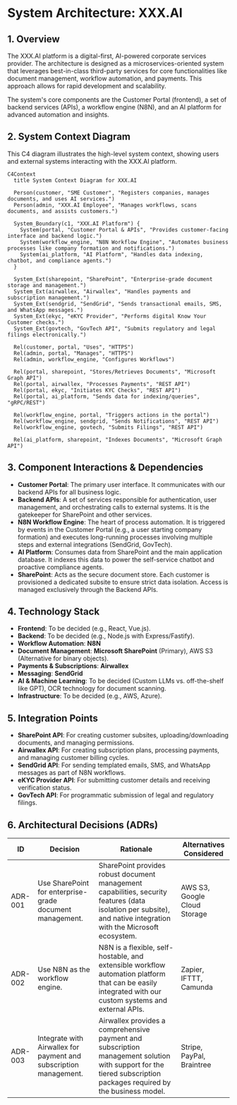 # System Architecture: XXX.AI

## 1. Overview

The XXX.AI platform is a digital-first, AI-powered corporate services provider. The architecture is designed as a microservices-oriented system that leverages best-in-class third-party services for core functionalities like document management, workflow automation, and payments. This approach allows for rapid development and scalability.

The system's core components are the Customer Portal (frontend), a set of backend services (APIs), a workflow engine (N8N), and an AI platform for advanced automation and insights.

## 2. System Context Diagram

This C4 diagram illustrates the high-level system context, showing users and external systems interacting with the XXX.AI platform.

```mermaid
C4Context
  title System Context Diagram for XXX.AI

  Person(customer, "SME Customer", "Registers companies, manages documents, and uses AI services.")
  Person(admin, "XXX.AI Employee", "Manages workflows, scans documents, and assists customers.")

  System_Boundary(c1, "XXX.AI Platform") {
    System(portal, "Customer Portal & APIs", "Provides customer-facing interface and backend logic.")
    System(workflow_engine, "N8N Workflow Engine", "Automates business processes like company formation and notifications.")
    System(ai_platform, "AI Platform", "Handles data indexing, chatbot, and compliance agents.")
  }

  System_Ext(sharepoint, "SharePoint", "Enterprise-grade document storage and management.")
  System_Ext(airwallex, "Airwallex", "Handles payments and subscription management.")
  System_Ext(sendgrid, "SendGrid", "Sends transactional emails, SMS, and WhatsApp messages.")
  System_Ext(ekyc, "eKYC Provider", "Performs digital Know Your Customer checks.")
  System_Ext(govtech, "GovTech API", "Submits regulatory and legal filings electronically.")

  Rel(customer, portal, "Uses", "HTTPS")
  Rel(admin, portal, "Manages", "HTTPS")
  Rel(admin, workflow_engine, "Configures Workflows")

  Rel(portal, sharepoint, "Stores/Retrieves Documents", "Microsoft Graph API")
  Rel(portal, airwallex, "Processes Payments", "REST API")
  Rel(portal, ekyc, "Initiates KYC Checks", "REST API")
  Rel(portal, ai_platform, "Sends data for indexing/queries", "gRPC/REST")

  Rel(workflow_engine, portal, "Triggers actions in the portal")
  Rel(workflow_engine, sendgrid, "Sends Notifications", "REST API")
  Rel(workflow_engine, govtech, "Submits Filings", "REST API")

  Rel(ai_platform, sharepoint, "Indexes Documents", "Microsoft Graph API")
```

## 3. Component Interactions & Dependencies

- **Customer Portal**: The primary user interface. It communicates with our backend APIs for all business logic.
- **Backend APIs**: A set of services responsible for authentication, user management, and orchestrating calls to external systems. It is the gatekeeper for SharePoint and other services.
- **N8N Workflow Engine**: The heart of process automation. It is triggered by events in the Customer Portal (e.g., a user starting company formation) and executes long-running processes involving multiple steps and external integrations (SendGrid, GovTech).
- **AI Platform**: Consumes data from SharePoint and the main application database. It indexes this data to power the self-service chatbot and proactive compliance agents.
- **SharePoint**: Acts as the secure document store. Each customer is provisioned a dedicated subsite to ensure strict data isolation. Access is managed exclusively through the Backend APIs.

## 4. Technology Stack

- **Frontend**: To be decided (e.g., React, Vue.js).
- **Backend**: To be decided (e.g., Node.js with Express/Fastify).
- **Workflow Automation**: **N8N**
- **Document Management**: **Microsoft SharePoint** (Primary), AWS S3 (Alternative for binary objects).
- **Payments & Subscriptions**: **Airwallex**
- **Messaging**: **SendGrid**
- **AI & Machine Learning**: To be decided (Custom LLMs vs. off-the-shelf like GPT), OCR technology for document scanning.
- **Infrastructure**: To be decided (e.g., AWS, Azure).

## 5. Integration Points

- **SharePoint API**: For creating customer subsites, uploading/downloading documents, and managing permissions.
- **Airwallex API**: For creating subscription plans, processing payments, and managing customer billing cycles.
- **SendGrid API**: For sending templated emails, SMS, and WhatsApp messages as part of N8N workflows.
- **eKYC Provider API**: For submitting customer details and receiving verification status.
- **GovTech API**: For programmatic submission of legal and regulatory filings.

## 6. Architectural Decisions (ADRs)

| ID | Decision | Rationale | Alternatives Considered |
|----|----------|-----------|-------------------------|
| ADR-001 | Use SharePoint for enterprise-grade document management. | SharePoint provides robust document management capabilities, security features (data isolation per subsite), and native integration with the Microsoft ecosystem. | AWS S3, Google Cloud Storage |
| ADR-002 | Use N8N as the workflow engine. | N8N is a flexible, self-hostable, and extensible workflow automation platform that can be easily integrated with our custom systems and external APIs. | Zapier, IFTTT, Camunda |
| ADR-003 | Integrate with Airwallex for payment and subscription management. | Airwallex provides a comprehensive payment and subscription management solution with support for the tiered subscription packages required by the business model. | Stripe, PayPal, Braintree |